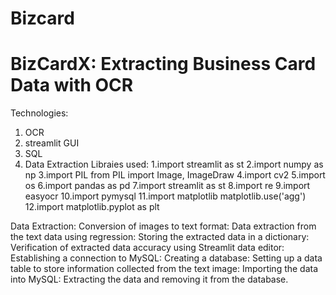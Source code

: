 # Bizcard
# BizCardX: Extracting Business Card Data with OCR
Technologies:
  1. OCR
  2. streamlit GUI
  3. SQL
  4. Data Extraction
Libraies used:
  1.import streamlit as st
  2.import numpy as np
  3.import PIL from PIL import Image, ImageDraw
  4.import cv2
  5.import os
  6.import pandas as pd
  7.import streamlit as st
  8.import re
  9.import easyocr
  10.import pymysql
  11.import matplotlib matplotlib.use('agg')
  12.import matplotlib.pyplot as plt

Data Extraction:
Conversion of images to text format:
Data extraction from the text data using regression:
Storing the extracted data in a dictionary:
Verification of extracted data accuracy using Streamlit data editor:
Establishing a connection to MySQL:
Creating a database:
Setting up a data table to store information collected from the text image:
Importing the data into MySQL:
Extracting the data and removing it from the database.

